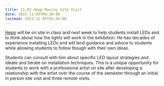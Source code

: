 ```yaml
---
title: 11.02 Hepp Maccoy Site Visit
date: 2023-11-03T09:30:00
lastmod: 2023-11-05T03:43:08
---
```


[Hepp](../02-installation-ideation-scale-model/02-03-hepp-maccoy.md) will be on site in class and next week to help students install LEDs and to think about how the lights will work in the exhibition. He has decades of experience installing LEDs and will lend guidance and advice to students while allowing students to follow though with their own ideas.

Students can consult with him about specific LED layout strategies and ideate and iterate on installation techniques. This is a unique opportunity for students to work with a professional artist on site after developing a relationship with the artist over the course of the semester through an initial in person site visit and three remote visits.
